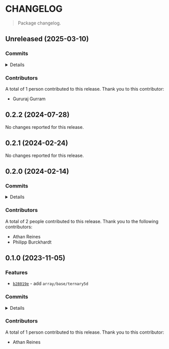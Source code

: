 # CHANGELOG

> Package changelog.

<section class="release" id="unreleased">

## Unreleased (2025-03-10)

<section class="commits">

### Commits

<details>

-   [`8da0e78`](https://github.com/stdlib-js/stdlib/commit/8da0e787b914f30db9bafcd1c0804ae2f1a99e36) - **refactor:** update paths _(by Gururaj Gurram)_

</details>

</section>

<!-- /.commits -->

<section class="contributors">

### Contributors

A total of 1 person contributed to this release. Thank you to this contributor:

-   Gururaj Gurram

</section>

<!-- /.contributors -->

</section>

<!-- /.release -->

<section class="release" id="v0.2.2">

## 0.2.2 (2024-07-28)

No changes reported for this release.

</section>

<!-- /.release -->

<section class="release" id="v0.2.1">

## 0.2.1 (2024-02-24)

No changes reported for this release.

</section>

<!-- /.release -->

<section class="release" id="v0.2.0">

## 0.2.0 (2024-02-14)

<section class="commits">

### Commits

<details>

-   [`dea49e0`](https://github.com/stdlib-js/stdlib/commit/dea49e03ab5571233e3da26835a6a6d3256d5737) - **docs:** use single quotes in require calls instead of backticks _(by Philipp Burckhardt)_
-   [`45cec68`](https://github.com/stdlib-js/stdlib/commit/45cec6858ffc8f2dbd02c9b097ae73df1dddc06a) - **docs:** fix callback parameters and update parameter descriptions _(by Athan Reines)_
-   [`37c640f`](https://github.com/stdlib-js/stdlib/commit/37c640fb0cf2ba2b04eb1e5f12ab3a81a62f6e0d) - **docs:** fix parameter type _(by Athan Reines)_
-   [`1f0ecb0`](https://github.com/stdlib-js/stdlib/commit/1f0ecb08ae5a7e7eb60214ec2585a24078c3dc43) - **refactor:** use stdlib package for summing three numbers _(by Athan Reines)_

</details>

</section>

<!-- /.commits -->

<section class="contributors">

### Contributors

A total of 2 people contributed to this release. Thank you to the following contributors:

-   Athan Reines
-   Philipp Burckhardt

</section>

<!-- /.contributors -->

</section>

<!-- /.release -->

<section class="release" id="v0.1.0">

## 0.1.0 (2023-11-05)

<section class="features">

### Features

-   [`b28019e`](https://github.com/stdlib-js/stdlib/commit/b28019ecd72b194aeb7956c781216d5423d0f2bb) - add `array/base/ternary5d`

</section>

<!-- /.features -->

<section class="commits">

### Commits

<details>

-   [`b28019e`](https://github.com/stdlib-js/stdlib/commit/b28019ecd72b194aeb7956c781216d5423d0f2bb) - **feat:** add `array/base/ternary5d` _(by Athan Reines)_

</details>

</section>

<!-- /.commits -->

<section class="contributors">

### Contributors

A total of 1 person contributed to this release. Thank you to this contributor:

-   Athan Reines

</section>

<!-- /.contributors -->

</section>

<!-- /.release -->

